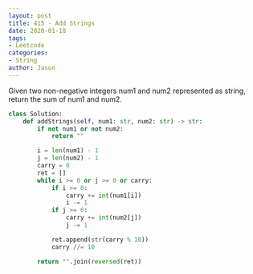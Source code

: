 ```yaml
---
layout: post
title: 415 - Add Strings
date: 2020-01-18
tags:
- Leetcode
categories:
- String
author: Jason
---
```

Given two non-negative integers num1 and num2 represented as string, return the sum of num1 and num2.

```python
class Solution:
    def addStrings(self, num1: str, num2: str) -> str:
        if not num1 or not num2:
            return ""

        i = len(num1) - 1
        j = len(num2) - 1
        carry = 0
        ret = []
        while i >= 0 or j >= 0 or carry:
            if i >= 0:
                carry += int(num1[i])
                i -= 1
            if j >= 0:
                carry += int(num2[j])
                j -= 1

            ret.append(str(carry % 10))
            carry //= 10

        return "".join(reversed(ret))
```
